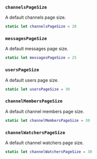 
### `channelsPageSize`

A default channels page size.

``` swift
static let channelsPageSize = 20
```

### `messagesPageSize`

A default messages page size.

``` swift
static let messagesPageSize = 25
```

### `usersPageSize`

A default users page size.

``` swift
static let usersPageSize = 30
```

### `channelMembersPageSize`

A default channel members page size.

``` swift
static let channelMembersPageSize = 30
```

### `channelWatchersPageSize`

A default channel watchers page size.

``` swift
static let channelWatchersPageSize = 30
